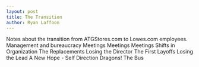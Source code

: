 ```yaml
---
layout: post
title: The Transition
author: Ryan Laffoon
---
```

Notes about the transition from ATGStores.com to Lowes.com employees.
Management and bureaucracy
Meetings Meetings Meetings
Shifts in Organization
The Replacements
Losing the Director
The First Layoffs
Losing the Lead
A New Hope - Self Direction
Dragons!
The Bus
